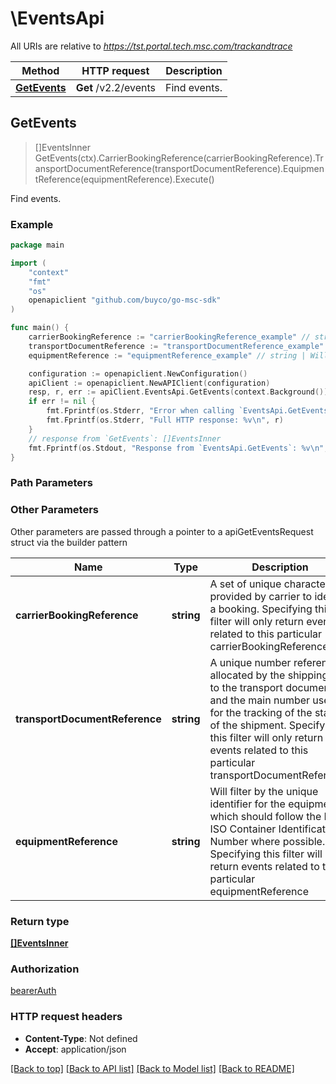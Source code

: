 # \EventsApi

All URIs are relative to *https://tst.portal.tech.msc.com/trackandtrace*

Method | HTTP request | Description
------------- | ------------- | -------------
[**GetEvents**](EventsApi.md#GetEvents) | **Get** /v2.2/events | Find events.



## GetEvents

> []EventsInner GetEvents(ctx).CarrierBookingReference(carrierBookingReference).TransportDocumentReference(transportDocumentReference).EquipmentReference(equipmentReference).Execute()

Find events.



### Example

```go
package main

import (
    "context"
    "fmt"
    "os"
    openapiclient "github.com/buyco/go-msc-sdk"
)

func main() {
    carrierBookingReference := "carrierBookingReference_example" // string | A set of unique characters provided by carrier to identify a booking.  Specifying this filter will only return events related to this particular carrierBookingReference.  (optional)
    transportDocumentReference := "transportDocumentReference_example" // string | A unique number reference allocated by the shipping line to the transport document and the main number used for the tracking of the status of the shipment.  Specifying this filter will only return events related to this particular transportDocumentReference  (optional)
    equipmentReference := "equipmentReference_example" // string | Will filter by the unique identifier for the equipment, which should follow the BIC ISO Container Identification Number where possible.  Specifying this filter will only return events related to this particular equipmentReference  (optional)

    configuration := openapiclient.NewConfiguration()
    apiClient := openapiclient.NewAPIClient(configuration)
    resp, r, err := apiClient.EventsApi.GetEvents(context.Background()).CarrierBookingReference(carrierBookingReference).TransportDocumentReference(transportDocumentReference).EquipmentReference(equipmentReference).Execute()
    if err != nil {
        fmt.Fprintf(os.Stderr, "Error when calling `EventsApi.GetEvents``: %v\n", err)
        fmt.Fprintf(os.Stderr, "Full HTTP response: %v\n", r)
    }
    // response from `GetEvents`: []EventsInner
    fmt.Fprintf(os.Stdout, "Response from `EventsApi.GetEvents`: %v\n", resp)
}
```

### Path Parameters



### Other Parameters

Other parameters are passed through a pointer to a apiGetEventsRequest struct via the builder pattern


Name | Type | Description  | Notes
------------- | ------------- | ------------- | -------------
 **carrierBookingReference** | **string** | A set of unique characters provided by carrier to identify a booking.  Specifying this filter will only return events related to this particular carrierBookingReference.  | 
 **transportDocumentReference** | **string** | A unique number reference allocated by the shipping line to the transport document and the main number used for the tracking of the status of the shipment.  Specifying this filter will only return events related to this particular transportDocumentReference  | 
 **equipmentReference** | **string** | Will filter by the unique identifier for the equipment, which should follow the BIC ISO Container Identification Number where possible.  Specifying this filter will only return events related to this particular equipmentReference  | 

### Return type

[**[]EventsInner**](EventsInner.md)

### Authorization

[bearerAuth](../README.md#bearerAuth)

### HTTP request headers

- **Content-Type**: Not defined
- **Accept**: application/json

[[Back to top]](#) [[Back to API list]](../README.md#documentation-for-api-endpoints)
[[Back to Model list]](../README.md#documentation-for-models)
[[Back to README]](../README.md)

